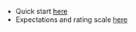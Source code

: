 
- Quick start [here]('./doc/quick_start.md')
- Expectations and rating scale [here]('./expectations.md')